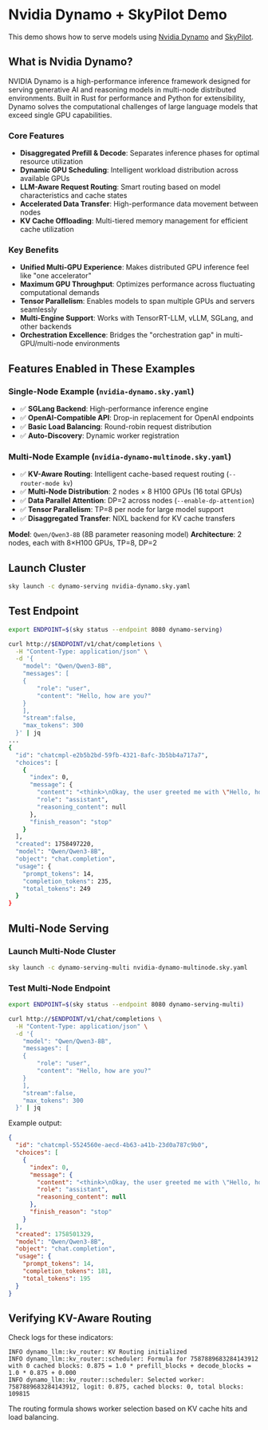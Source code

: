 # Nvidia Dynamo + SkyPilot Demo

This demo shows how to serve models using [Nvidia Dynamo](https://github.com/ai-dynamo/dynamo) and [SkyPilot](https://docs.skypilot.co/en/latest/docs/index.html).

## What is Nvidia Dynamo?

NVIDIA Dynamo is a high-performance inference framework designed for serving generative AI and reasoning models in multi-node distributed environments. Built in Rust for performance and Python for extensibility, Dynamo solves the computational challenges of large language models that exceed single GPU capabilities.

### Core Features
- **Disaggregated Prefill & Decode**: Separates inference phases for optimal resource utilization
- **Dynamic GPU Scheduling**: Intelligent workload distribution across available GPUs
- **LLM-Aware Request Routing**: Smart routing based on model characteristics and cache states
- **Accelerated Data Transfer**: High-performance data movement between nodes
- **KV Cache Offloading**: Multi-tiered memory management for efficient cache utilization

### Key Benefits
- **Unified Multi-GPU Experience**: Makes distributed GPU inference feel like "one accelerator"
- **Maximum GPU Throughput**: Optimizes performance across fluctuating computational demands
- **Tensor Parallelism**: Enables models to span multiple GPUs and servers seamlessly
- **Multi-Engine Support**: Works with TensorRT-LLM, vLLM, SGLang, and other backends
- **Orchestration Excellence**: Bridges the "orchestration gap" in multi-GPU/multi-node environments

## Features Enabled in These Examples

### Single-Node Example (`nvidia-dynamo.sky.yaml`)
- ✅ **SGLang Backend**: High-performance inference engine
- ✅ **OpenAI-Compatible API**: Drop-in replacement for OpenAI endpoints
- ✅ **Basic Load Balancing**: Round-robin request distribution
- ✅ **Auto-Discovery**: Dynamic worker registration

### Multi-Node Example (`nvidia-dynamo-multinode.sky.yaml`)
- ✅ **KV-Aware Routing**: Intelligent cache-based request routing (`--router-mode kv`)
- ✅ **Multi-Node Distribution**: 2 nodes × 8 H100 GPUs (16 total GPUs)
- ✅ **Data Parallel Attention**: DP=2 across nodes (`--enable-dp-attention`)
- ✅ **Tensor Parallelism**: TP=8 per node for large model support
- ✅ **Disaggregated Transfer**: NIXL backend for KV cache transfers

**Model**: `Qwen/Qwen3-8B` (8B parameter reasoning model)
**Architecture**: 2 nodes, each with 8×H100 GPUs, TP=8, DP=2

## Launch Cluster

```bash
sky launch -c dynamo-serving nvidia-dynamo.sky.yaml
```

## Test Endpoint

```bash
export ENDPOINT=$(sky status --endpoint 8080 dynamo-serving)

curl http://$ENDPOINT/v1/chat/completions \
  -H "Content-Type: application/json" \
  -d '{
    "model": "Qwen/Qwen3-8B",
    "messages": [
    {
        "role": "user",
        "content": "Hello, how are you?"
    }
    ],
    "stream":false,
    "max_tokens": 300
  }' | jq
...
{
  "id": "chatcmpl-e2b5b2bd-59fb-4321-8afc-3b5bb4a717a7",
  "choices": [
    {
      "index": 0,
      "message": {
        "content": "<think>\nOkay, the user greeted me with \"Hello, how are you?\" I should respond in a friendly and natural way. Let me think about the appropriate response.\n\nFirst, I need to acknowledge their greeting. Maybe start with a cheerful \"Hello!\" to match their tone. Then, I should mention that I'm just a virtual assistant, so I don't have feelings, but I'm here to help. It's important to keep it conversational.\n\nI should make sure to invite them to ask questions or share what they need help with. That way, it's open-ended and encourages further interaction. Also, adding an emoji like 😊 can make the response more friendly and approachable.\n\nWait, should I mention my name again? Maybe not necessary since the user already knows. Just keep it simple and welcoming. Let me check the example response they provided. Yes, it's similar to that. I think that's all. Keep the tone positive and helpful.\n</think>\n\nHello! 😊 I'm just a virtual assistant, so I don't have feelings, but I'm here to help you with whatever you need! What can I assist you with today?",
        "role": "assistant",
        "reasoning_content": null
      },
      "finish_reason": "stop"
    }
  ],
  "created": 1758497220,
  "model": "Qwen/Qwen3-8B",
  "object": "chat.completion",
  "usage": {
    "prompt_tokens": 14,
    "completion_tokens": 235,
    "total_tokens": 249
  }
}
```

## Multi-Node Serving

### Launch Multi-Node Cluster

```bash
sky launch -c dynamo-serving-multi nvidia-dynamo-multinode.sky.yaml
```

### Test Multi-Node Endpoint

```bash
export ENDPOINT=$(sky status --endpoint 8080 dynamo-serving-multi)

curl http://$ENDPOINT/v1/chat/completions \
  -H "Content-Type: application/json" \
  -d '{
    "model": "Qwen/Qwen3-8B",
    "messages": [
    {
        "role": "user",
        "content": "Hello, how are you?"
    }
    ],
    "stream":false,
    "max_tokens": 300
  }' | jq
```

Example output:
```json
{
  "id": "chatcmpl-5524560e-aecd-4b63-a41b-23d0a787c9b0",
  "choices": [
    {
      "index": 0,
      "message": {
        "content": "<think>\nOkay, the user greeted me with \"Hello, how are you?\" I need to respond appropriately. Let me start by acknowledging their greeting. I should mention that I'm an AI assistant, so I don't have feelings, but I'm here to help.\n\nI should keep the response friendly and open-ended. Maybe ask them how they're doing to encourage a conversation. Let me check if there's anything specific they might need. Oh, maybe they have a question or need assistance with something. I should make sure to invite them to ask for help if needed. Also, keep the tone positive and approachable. Alright, putting it all together now.\n</think>\n\nHello! I'm just a virtual assistant, so I don't have feelings, but I'm here and ready to help! How are you today? 😊 If you have any questions or need assistance, feel free to ask!",
        "role": "assistant",
        "reasoning_content": null
      },
      "finish_reason": "stop"
    }
  ],
  "created": 1758501329,
  "model": "Qwen/Qwen3-8B",
  "object": "chat.completion",
  "usage": {
    "prompt_tokens": 14,
    "completion_tokens": 181,
    "total_tokens": 195
  }
}
```

## Verifying KV-Aware Routing

Check logs for these indicators:

```
INFO dynamo_llm::kv_router: KV Routing initialized
INFO dynamo_llm::kv_router::scheduler: Formula for 7587889683284143912 with 0 cached blocks: 0.875 = 1.0 * prefill_blocks + decode_blocks = 1.0 * 0.875 + 0.000
INFO dynamo_llm::kv_router::scheduler: Selected worker: 7587889683284143912, logit: 0.875, cached blocks: 0, total blocks: 109815
```

The routing formula shows worker selection based on KV cache hits and load balancing.